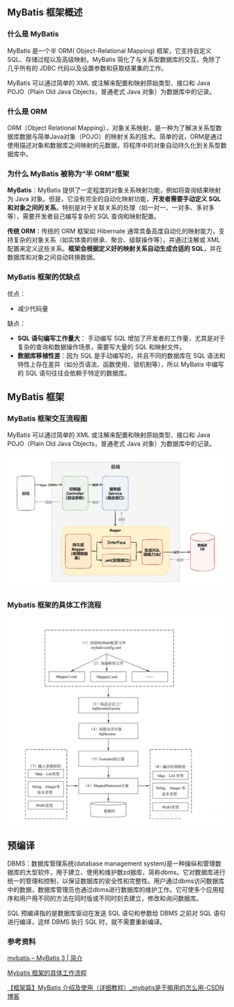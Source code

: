 ## MyBatis 框架概述

### 什么是 MyBatis

MyBatis 是一个半 ORM( Object-Relational Mapping)  框架，它支持自定义 SQL、存储过程以及高级映射。MyBatis 简化了与关系型数据库的交互，免除了几乎所有的 JDBC 代码以及设置参数和获取结果集的工作。

MyBatis 可以通过简单的 XML 或注解来配置和映射原始类型、接口和 Java POJO（Plain Old Java Objects，普通老式 Java 对象）为数据库中的记录。



### 什么是 ORM

ORM（Object Relational Mapping），对象关系映射，是一种为了解决关系型数据库数据与简单Java对象（POJO）的映射关系的技术。简单的说，ORM是通过使用描述对象和数据库之间映射的元数据，将程序中的对象自动持久化到关系型数据库中。



### 为什么 MyBatis 被称为“半 ORM”框架

**MyBatis**：MyBatis 提供了一定程度的对象关系映射功能，例如将查询结果映射为 Java 对象。但是，它没有完全的自动化映射功能，**开发者需要手动定义 SQL 和对象之间的关系**。特别是对于关联关系的处理（如一对一、一对多、多对多等），需要开发者自己编写复杂的 SQL 查询和映射配置。

**传统 ORM**：传统的 ORM 框架如 Hibernate 通常具备高度自动化的映射能力，支持复杂的对象关系（如实体类的继承、聚合、级联操作等），并通过注解或 XML 配置来定义这些关系。**框架会根据定义好的映射关系自动生成合适的 SQL**，并在数据库和对象之间自动转换数据。



### MyBatis 框架的优缺点

优点：

- 减少代码量

缺点：

- **SQL 语句编写工作量大**： 手动编写 SQL 增加了开发者的工作量，尤其是对于复杂的查询和数据操作场景，需要写大量的 SQL 和映射文件。
- **数据库移植性差**：因为 SQL 是手动编写的，并且不同的数据库在 SQL 语法和特性上存在差异（如分页语法、函数使用、锁机制等），所以 MyBatis 中编写的 SQL 语句往往会依赖于特定的数据库。



## MyBatis 框架

### MyBatis 框架交互流程图

MyBatis 可以通过简单的 XML 或注解来配置和映射原始类型、接口和 Java POJO（Plain Old Java Objects，普通老式 Java 对象）为数据库中的记录。

![img](images/2577bb645b1757f3c08d543e3e0eadde.png)



### Mybatis 框架的具体工作流程

![img](images/f6d2506c7513add0f4a4bed76f0d350b.png)



## 预编译

DBMS：数据库管理系统(database management system)是一种操纵和管理数据库的大型软件，用于建立、使用和维护数zd据库，简称dbms。它对数据库进行统一的管理和控制，以保证数据库的安全性和完整性。用户通过dbms访问数据库中的数据，数据库管理员也通过dbms进行数据库的维护工作。它可使多个应用程序和用户用不同的方法在同时版或不同时刻去建立，修改和询问数据库。



SQL 预编译指的是数据库驱动在发送 SQL 语句和参数给 DBMS 之前对 SQL 语句进行编译，这样 DBMS 执行 SQL 时，就不需要重新编译。





### 参考资料

[mybatis – MyBatis 3 | 简介](https://mybatis.org/mybatis-3/zh_CN/index.html)

[Mybatis 框架的具体工作流程](https://blog.csdn.net/Wyxl990/article/details/136049772)

[【框架篇】MyBatis 介绍及使用（详细教程）_mybatis是干嘛用的怎么用-CSDN博客](https://blog.csdn.net/m0_64338546/article/details/132153390)
